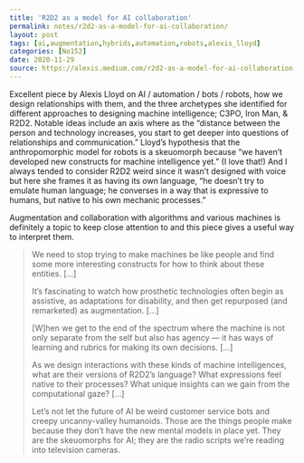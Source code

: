 ```yaml
---
title: 'R2D2 as a model for AI collaboration'
permalink: notes/r2d2-as-a-model-for-ai-collaboration/
layout: post
tags: [ai,augmentation,hybrids,automation,robots,alexis_lloyd]
categories: [No152]
date: 2020-11-29
source: https://alexis.medium.com/r2d2-as-a-model-for-ai-collaboration-9a2638bfbd09
---
```

<p>Excellent piece by Alexis Lloyd on AI / automation / bots / robots, how we design relationships with them, and the three archetypes she identified for different approaches to designing machine intelligence; C3PO, Iron Man, & R2D2. Notable ideas include an axis where as the “distance between the person and technology increases, you start to get deeper into questions of relationships and communication.” Lloyd’s hypothesis that the anthropomorphic model for robots is a skeuomorph because “we haven’t developed new constructs for machine intelligence yet.” (I love that!)  And I always tended to consider R2D2 weird since it wasn’t designed with voice but here she frames it as having its own language, “he doesn’t try to emulate human language; he converses in a way that is expressive to humans, but native to his own mechanic processes.”</p>
<p>Augmentation and collaboration with algorithms and various machines is definitely a topic to keep close attention to and this piece gives a useful way to interpret them.</p>
<blockquote>
<p><span class="highlight">We need to stop trying to make machines be like people and find some more interesting constructs for how to think about these entities.</span> […]</p>
<p>It’s fascinating to watch how prosthetic technologies often begin as assistive, as adaptations for disability, and then get repurposed (and remarketed) as augmentation. […]</p>
<p>[W]hen we get to the end of the spectrum where the machine is not only separate from the self but also has agency — it has ways of learning and rubrics for making its own decisions. […]</p>
<p>As we design interactions with these kinds of machine intelligences, what are their versions of R2D2’s language? What expressions feel native to their processes? What unique insights can we gain from the computational gaze? […]</p>
<p><span class="highlight">Let’s not let the future of AI be weird customer service bots and creepy uncanny-valley humanoids. Those are the things people make because they don’t have the new mental models in place yet. They are the skeuomorphs for AI; they are the radio scripts we’re reading into television cameras.</span></p>
</blockquote>

